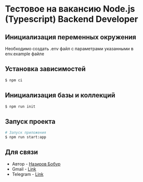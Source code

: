 # Тестовое на вакансию Node.js (Typescript) Backend Developer

## Инициализация переменных окружения

Необходимо создать .env файл с параметрами указанными в env.example файле

## Установка зависимостей

```bash
$ npm ci
```

## Инициализация базы и коллекций

```bash
$ npm run init
```

## Запуск проекта

```bash
# Запуск приложения
$ npm run start:app
```

## Для связи

- Автор - [Назиров Бобур](https://github.com/aNazirov)
- Gmail - [Link](mailto:asad110801@gmail.com)
- Telegram - [Link](https://t.me/nazirov1108)
